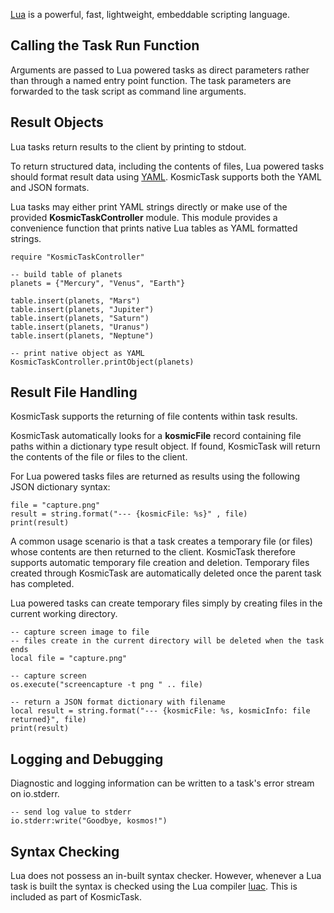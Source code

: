 [Lua](http://www.lua.org/) is a powerful, fast, lightweight, embeddable scripting language.

Calling the Task Run Function
-----------------------------

Arguments are passed to Lua powered tasks as direct parameters rather than through a named entry point function. The task parameters are forwarded to the task script as command line arguments.


Result Objects
--------------

Lua tasks return results to the client by printing to stdout.

To return structured data, including the contents of files, Lua powered tasks should format result data using [YAML](http://en.wikipedia.org/wiki/YAML). KosmicTask supports both the YAML and JSON formats.

Lua tasks may either print YAML strings directly or make use of the provided **KosmicTaskController** module. This module provides a convenience function that prints native Lua tables as YAML formatted strings.

	require "KosmicTaskController"
	
	-- build table of planets
	planets = {"Mercury", "Venus", "Earth"}
	
	table.insert(planets, "Mars")
	table.insert(planets, "Jupiter")
	table.insert(planets, "Saturn")
	table.insert(planets, "Uranus")
	table.insert(planets, "Neptune")
	
	-- print native object as YAML
	KosmicTaskController.printObject(planets)

Result File Handling
--------------------

KosmicTask supports the returning of file contents within task results. 

KosmicTask automatically looks for a **kosmicFile** record containing file paths within a dictionary type result object. If found, KosmicTask will return the contents of the file or files to the client.

For Lua powered tasks files are returned as results using the following JSON dictionary syntax:

	file = "capture.png"
	result = string.format("--- {kosmicFile: %s}" , file)
	print(result)

A common usage scenario is that a task creates a temporary file (or files) whose contents are then returned to the client. KosmicTask therefore supports automatic temporary file creation and deletion. Temporary files created through KosmicTask are automatically deleted once the parent task has completed.

Lua powered tasks can create temporary files simply by creating files in the current working directory.

	-- capture screen image to file
	-- files create in the current directory will be deleted when the task ends
	local file = "capture.png"
	
	-- capture screen
	os.execute("screencapture -t png " .. file)
	
	-- return a JSON format dictionary with filename
	local result = string.format("--- {kosmicFile: %s, kosmicInfo: file returned}", file)
	print(result)


Logging and Debugging
---------------------

Diagnostic and logging information can be written to a task's error stream on io.stderr. 

	-- send log value to stderr
	io.stderr:write("Goodbye, kosmos!")


Syntax Checking
---------------

Lua does not possess an in-built syntax checker. However, whenever a Lua task is built the syntax is checked using the Lua compiler [luac](http://www.lua.org/manual/4.0/luac.html). This is included as part of KosmicTask.
